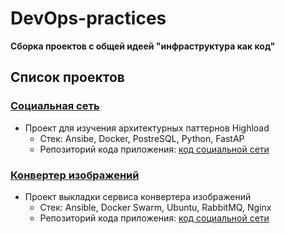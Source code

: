 # DevOps-practices

<b>Сборка проектов с общей идеей "инфраструктура как код"</b>

## Список проектов

### [Социальная сеть](https://github.com/rudikrudik/socialNetwork-devops) 
- Проект для изучения архитектурных паттернов Highload
  - Cтек: Ansibe, Docker, PostreSQL, Python, FastAP
  - Репозиторий кода приложения: [код социальной сети](https://github.com/rudikrudik/socialNetwork) 


### [Конвертер изображений](#t)
- Проект выкладки сервиса конвертера изображений
  - Стек: Ansible, Docker Swarm, Ubuntu, RabbitMQ, Nginx
  - Репозиторий кода приложения: [код социальной сети](https://github.com/rudikrudik/converter-app)